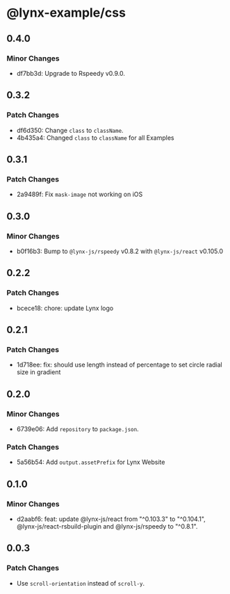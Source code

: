 # @lynx-example/css

## 0.4.0

### Minor Changes

- df7bb3d: Upgrade to Rspeedy v0.9.0.

## 0.3.2

### Patch Changes

- df6d350: Change `class` to `className`.
- 4b435a4: Changed `class` to `className` for all Examples

## 0.3.1

### Patch Changes

- 2a9489f: Fix `mask-image` not working on iOS

## 0.3.0

### Minor Changes

- b0f16b3: Bump to `@lynx-js/rspeedy` v0.8.2 with `@lynx-js/react` v0.105.0

## 0.2.2

### Patch Changes

- bcece18: chore: update Lynx logo

## 0.2.1

### Patch Changes

- 1d718ee: fix: should use length instead of percentage to set circle radial size in gradient

## 0.2.0

### Minor Changes

- 6739e06: Add `repository` to `package.json`.

### Patch Changes

- 5a56b54: Add `output.assetPrefix` for Lynx Website

## 0.1.0

### Minor Changes

- d2aabf6: feat: update @lynx-js/react from "^0.103.3" to "^0.104.1", @lynx-js/react-rsbuild-plugin and @lynx-js/rspeedy to "^0.8.1".

## 0.0.3

### Patch Changes

- Use `scroll-orientation` instead of `scroll-y`.
